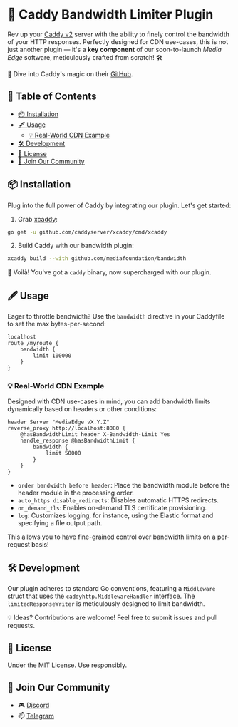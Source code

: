# 🚀 Caddy Bandwidth Limiter Plugin

Rev up your [Caddy v2](https://caddyserver.com/v2) server with the ability to finely control the bandwidth of your HTTP responses. Perfectly designed for CDN use-cases, this is not just another plugin — it's a **key component** of our soon-to-launch _Media Edge_ software, meticulously crafted from scratch! 🛠

🔗 Dive into Caddy's magic on their [GitHub](https://github.com/caddyserver/caddy).

## 📖 Table of Contents

- [📦 Installation](#installation)
- [🖋 Usage](#usage)
  - [💡 Real-World CDN Example](#real-world-cdn-example)
- [🛠 Development](#development)
- [📜 License](#license)
- [📢 Join Our Community](#join-our-community)

## 📦 Installation

Plug into the full power of Caddy by integrating our plugin. Let's get started:

1. Grab [xcaddy](https://github.com/caddyserver/xcaddy):

```bash
go get -u github.com/caddyserver/xcaddy/cmd/xcaddy
```

2. Build Caddy with our bandwidth plugin:

```bash
xcaddy build --with github.com/mediafoundation/bandwidth
```

🎉 Voilà! You've got a `caddy` binary, now supercharged with our plugin.

## 🖋 Usage

Eager to throttle bandwidth? Use the `bandwidth` directive in your Caddyfile to set the max bytes-per-second:

```caddy
localhost
route /myroute {
    bandwidth {
        limit 100000
    }
}
```

### 💡 Real-World CDN Example

Designed with CDN use-cases in mind, you can add bandwidth limits dynamically based on headers or other conditions:

```caddy
header Server "MediaEdge vX.Y.Z"
reverse_proxy http://localhost:8080 {
    @hasBandwidthLimit header X-Bandwidth-Limit Yes
    handle_response @hasBandwidthLimit {
        bandwidth {
            limit 50000
        }
    }
}
```

- `order bandwidth before header`: Place the bandwidth module before the header module in the processing order.
- `auto_https disable_redirects`: Disables automatic HTTPS redirects.
- `on_demand_tls`: Enables on-demand TLS certificate provisioning.
- `log`: Customizes logging, for instance, using the Elastic format and specifying a file output path.
  
This allows you to have fine-grained control over bandwidth limits on a per-request basis!

## 🛠 Development

Our plugin adheres to standard Go conventions, featuring a `Middleware` struct that uses the `caddyhttp.MiddlewareHandler` interface. The `limitedResponseWriter` is meticulously designed to limit bandwidth.

💡 Ideas? Contributions are welcome! Feel free to submit issues and pull requests.

## 📜 License

Under the MIT License. Use responsibly.

## 📢 Join Our Community

- 🎮 [Discord](https://discord.gg/nyCS7ePWzf)
- 📫 [Telegram](https://t.me/Media_FDN)
